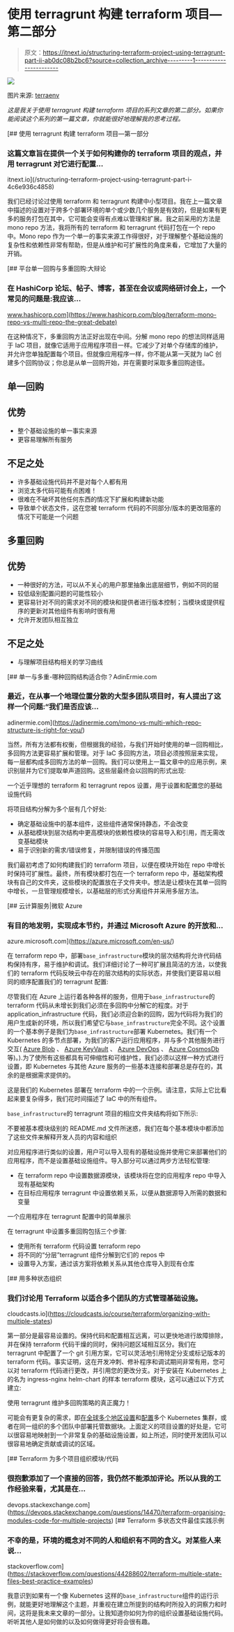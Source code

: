 # 使用 terragrunt 构建 terraform 项目—第二部分

> 原文：<https://itnext.io/structuring-terraform-project-using-terragrunt-part-ii-ab0dc08b2bc6?source=collection_archive---------1----------------------->

![](img/73e043612406bc5684cbc957547e9eea.png)

图片来源: [terraenv](https://github.com/aaratn/terraenv)

*这是我关于使用 terragrunt 构建 terraform 项目的系列文章的第二部分。如果你能阅读这个系列的第一篇文章，你就能很好地理解我的思考过程。*

[](/structuring-terraform-project-using-terragrunt-part-i-4c6e936c4858) [## 使用 terragrunt 构建 terraform 项目—第一部分

### 这篇文章旨在提供一个关于如何构建你的 terraform 项目的观点，并用 terragrunt 对它进行配置…

itnext.io](/structuring-terraform-project-using-terragrunt-part-i-4c6e936c4858) 

我们已经讨论过使用 terraform 和 terragrunt 构建中小型项目。我在上一篇文章中描述的设置对于跨多个部署环境的单个或少数几个服务是有效的，但是如果有更多的服务打包在其中，它可能会变得有点难以管理和扩展。我之前采用的方法是 mono repo 方法，我将所有的 terraform 和 terragrunt 代码打包在一个 repo 中。Mono repo 作为一个单一的事实来源工作得很好，对于理解整个基础设施的复杂性和依赖性非常有帮助，但是从维护和可扩展性的角度来看，它增加了大量的开销。

[](https://www.hashicorp.com/blog/terraform-mono-repo-vs-multi-repo-the-great-debate) [## 平台单一回购与多重回购:大辩论

### 在 HashiCorp 论坛、帖子、博客，甚至在会议或网络研讨会上，一个常见的问题是:我应该…

www.hashicorp.com](https://www.hashicorp.com/blog/terraform-mono-repo-vs-multi-repo-the-great-debate) 

在这种情况下，多重回购方法正好出现在中间。分解 mono repo 的想法同样适用于 IaC 项目，就像它适用于应用程序项目一样。它减少了对单个存储库的维护，并允许您单独配置每个项目。但就像应用程序一样，你不能从第一天就为 IaC 创建多个回购协议；你总是从单一回购开始，并在需要时采取多重回购途径。

## **单一回购**

## 优势

*   整个基础设施的单一事实来源
*   更容易理解所有服务

## 不足之处

*   许多基础设施代码并不是对每个人都有用
*   浏览太多代码可能有点困难！
*   很难在不破坏其他任何东西的情况下扩展和构建新功能
*   导致单个状态文件，这在您被 terraform 代码的不同部分/版本的更改阻塞的情况下可能是一个问题

## 多重回购

## 优势

*   一种很好的方法，可以从不关心的用户那里抽象出底层细节，例如不同的层
*   较低级别配置问题的可能性较小
*   更容易针对不同的需求对不同的模块和提供者进行版本控制；当模块或提供程序的更新对其他组件有影响时很有用
*   允许开发团队相互独立

## 不足之处

*   与理解项目结构相关的学习曲线

[](https://adinermie.com/mono-vs-multi-which-repo-structure-is-right-for-you/) [## 单一与多重-哪种回购结构适合你？AdinErmie.com

### 最近，在从事一个地理位置分散的大型多团队项目时，有人提出了这样一个问题:“我们是否应该…

adinermie.com](https://adinermie.com/mono-vs-multi-which-repo-structure-is-right-for-you/) 

当然，所有方法都有权衡，但根据我的经验，与我们开始时使用的单一回购相比，多回购方法更容易扩展和管理。对于 IaC 多回购方法，项目必须按照层来实现，每一层都构成多回购方法的单一回购。我们可以使用上一篇文章中的应用示例，来识别层并为它们提取单声道回购。这些层最终会以回购的形式出现:

一个近乎理想的 terraform 和 terragrunt repos 设置，用于设置和配置您的基础设施代码

将项目结构分解为多个层有几个好处:

*   确定基础设施中的基本组件，这些组件通常保持静态，不会改变
*   从基础模块到层次结构中更高模块的依赖性模块的容易导入和引用，而无需改变基础模块
*   易于识别新的需求/错误修复，并限制错误的传播范围

我们最初考虑了如何构建我们的 terraform 项目，以便在模块开始在 repo 中增长时保持可扩展性。最终，所有模块都打包在一个 terraform repo 中，基础架构模块有自己的文件夹，这些模块的配置放在子文件夹中。想法是让模块在其单一回购中增长，一旦管理规模增长，以基础层的形式分离组件并采用多层方法。

[](https://azure.microsoft.com/en-us/) [## 云计算服务|微软 Azure

### 有目的地发明，实现成本节约，并通过 Microsoft Azure 的开放和…

azure.microsoft.com](https://azure.microsoft.com/en-us/) 

在 terraform repo 中，部署`base_infrastructure`模块的层次结构将允许代码结构保持有序，易于维护和调试。我们详细讨论了一种可扩展且简洁的方法，以使我们的 terraform 代码反映云中存在的层次结构的实际状态，并使我们更容易以相同的顺序配置我们的 terragrunt 配置:

尽管我们在 Azure 上运行着各种各样的服务，但用于`base_infrastructure`的 terraform 代码从未增长到我们必须在多回购中分解它的程度。对于 application_infrastructure 代码，我们必须迎合新的回购，因为代码将为我们的用户生成新的环境，所以我们希望它与`base_infrastructure`完全不同。这个设置的一个基本例子是我们为`base_infrastructure`部署 Kubernetes。我们有一个 Kubernetes 的多节点部署，为我们的客户运行应用程序，并与多个其他服务进行交互( [Azure Blob](https://azure.microsoft.com/en-us/services/storage/blobs/) 、 [Azure KeyVault](https://azure.microsoft.com/en-us/services/key-vault/#product-overview) 、 [Azure DevOps](https://azure.microsoft.com/en-us/products/devops/) 、 [Azure CosmosDb](https://azure.microsoft.com/en-us/products/cosmos-db/) 等)。).为了使所有这些都具有可伸缩性和可维护性，我们必须以这样一种方式进行设置，即 Kubernetes 与其他 Azure 服务的一些基本连接和部署总是存在的，其余的是根据需求提供的。

这是我们的 Kubernetes 部署在 terraform 中的一个示例。请注意，实际上它比看起来要复杂得多，我们花时间描述了 IaC 中的所有组件。

`base_infrastructure`的 terragrunt 项目的相应文件夹结构将如下所示:

不要被基本模块级别的 README.md 文件所迷惑，我们在每个基本模块中都添加了这些文件来解释开发人员的内容和组织

对应用程序进行类似的设置，用户可以导入现有的基础设施并使用它来部署他们的应用程序，而不是设置基础设施组件。导入部分可以通过两步方法轻松管理:

*   在 terraform repo 中设置数据源模块，该模块将在您的应用程序 repo 中导入现有基础架构
*   在目标应用程序 terragrunt 中设置依赖关系，以便从数据源导入所需的数据和变量

一个应用程序在 terragrunt 配置中的简单展示

在 terragrunt 中设置多重回购包括三个步骤:

*   使用所有 terraform 代码设置 terraform repo
*   将不同的“分层”terragrunt 组件分解到它们的 repos 中
*   设置导入方案，通过该方案将依赖关系从其他仓库导入到现有仓库

[](https://cloudcasts.io/course/terraform/organizing-with-multiple-states) [## 用多种状态组织

### 我们讨论用 Terraform 以适合多个团队的方式管理基础设施。

cloudcasts.io](https://cloudcasts.io/course/terraform/organizing-with-multiple-states) 

第一部分是最容易设置的。保持代码和配置相互远离，可以更快地进行故障排除，并在保持 terraform 代码干燥的同时，保持问题区域相互区分。我们在 terragrunt 中配置了一个 git 引用方案，它可以灵活地引用特定分支或标记版本的 terraform 代码。事实证明，这在开发冲刺、修补程序和调试期间非常有用，您可以对 terraform 代码进行更改，并引用您的更改分支。对于安装在 Kubernetes 上的名为 ingress-nginx helm-chart 的样本 terraform 模块，这可以通过以下方式建立:

使用 terragrunt 维护多回购策略的真正魔力！

可能会有更复杂的需求，即[在全球多个地区设置](https://cloud.google.com/kubernetes-engine/docs/concepts/types-of-clusters)和[配置](https://helm.sh/)多个 Kubernetes 集群，或者在同一组织的多个团队中部署托管数据块。上面定义的项目设置的好处是，它可以很容易地映射到一个非常复杂的基础设施设置，如上所述，同时使开发团队可以很容易地确定贡献或调试的区域。

[](https://devops.stackexchange.com/questions/14470/terraform-organising-modules-code-for-multiple-projects) [## Terraform 为多个项目组织模块/代码

### 很抱歉添加了一个直接的回答，我仍然不能添加评论。所以从我的工作经验来看，尤其是在…

devops.stackexchange.com](https://devops.stackexchange.com/questions/14470/terraform-organising-modules-code-for-multiple-projects) [](https://stackoverflow.com/questions/44288602/terraform-multiple-state-files-best-practice-examples) [## Terraform 多状态文件最佳实践示例

### 不幸的是，环境的概念对不同的人和组织有不同的含义。对某些人来说…

stackoverflow.com](https://stackoverflow.com/questions/44288602/terraform-multiple-state-files-best-practice-examples) 

我意识到如果有一个像 Kubernetes 这样的`base_infrastructure`组件的运行示例，就能更好地理解这个主题，并重视在建立所提到的结构时所投入的洞察力和时间，这将是我未来文章的一部分。让我知道你如何为你的组织设置基础设施代码。听听其他人是如何做的以及如何做得更好将会很有趣。